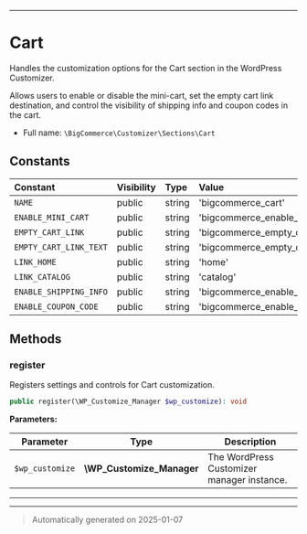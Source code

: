 ***

# Cart

Handles the customization options for the Cart section in the WordPress Customizer.

Allows users to enable or disable the mini-cart, set the empty cart link destination,
and control the visibility of shipping info and coupon codes in the cart.

* Full name: `\BigCommerce\Customizer\Sections\Cart`


## Constants

| Constant | Visibility | Type | Value |
|:---------|:-----------|:-----|:------|
|`NAME`|public|string|&#039;bigcommerce_cart&#039;|
|`ENABLE_MINI_CART`|public|string|&#039;bigcommerce_enable_mini_cart&#039;|
|`EMPTY_CART_LINK`|public|string|&#039;bigcommerce_empty_cart_link_destination&#039;|
|`EMPTY_CART_LINK_TEXT`|public|string|&#039;bigcommerce_empty_cart_link_destination_text&#039;|
|`LINK_HOME`|public|string|&#039;home&#039;|
|`LINK_CATALOG`|public|string|&#039;catalog&#039;|
|`ENABLE_SHIPPING_INFO`|public|string|&#039;bigcommerce_enable_shipping_info&#039;|
|`ENABLE_COUPON_CODE`|public|string|&#039;bigcommerce_enable_coupon_code&#039;|


## Methods


### register

Registers settings and controls for Cart customization.

```php
public register(\WP_Customize_Manager $wp_customize): void
```








**Parameters:**

| Parameter | Type | Description |
|-----------|------|-------------|
| `$wp_customize` | **\WP_Customize_Manager** | The WordPress Customizer manager instance. |





***


***
> Automatically generated on 2025-01-07
